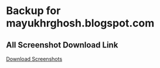 # Backup for mayukhrghosh.blogspot.com  

## All Screenshot Download Link  
[Download Screenshots](https://drive.google.com/file/d/1im2qenrlv2aHzAH7qucrL5Narv8Z3S5-/view?usp=sharing)

